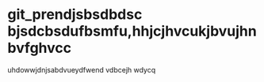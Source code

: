 # git_prendjsbsdbdsc bjsdcbsdufbsmfu,hhjcjhvcukjbvujhnbvfghvcc
uhdowwjdnjsabdvueydfwend vdbcejh wdycq
